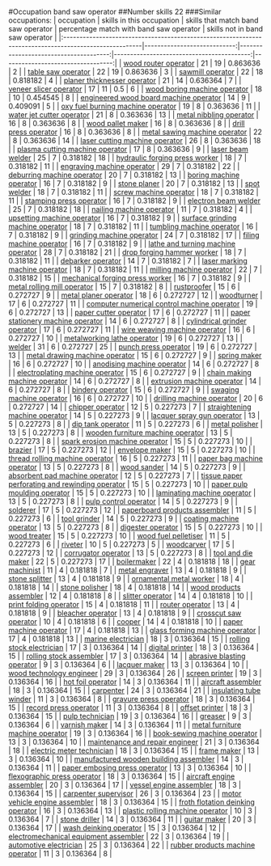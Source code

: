 #Occupation band saw operator
##Number skills 22
###Similar occupations:
| occupation                                                                                            |   skills in this occupation |   skills that match band saw operator |   percentage match with band saw operator |   skills not in band saw operator |
|:------------------------------------------------------------------------------------------------------|----------------------------:|--------------------------------------:|------------------------------------------:|----------------------------------:|
| [wood router operator](wood_router_operator.md)                                                       |                          21 |                                    19 |                                  0.863636 |                                 2 |
| [table saw operator](table_saw_operator.md)                                                           |                          22 |                                    19 |                                  0.863636 |                                 3 |
| [sawmill operator](sawmill_operator.md)                                                               |                          22 |                                    18 |                                  0.818182 |                                 4 |
| [planer thicknesser operator](planer_thicknesser_operator.md)                                         |                          21 |                                    14 |                                  0.636364 |                                 7 |
| [veneer slicer operator](veneer_slicer_operator.md)                                                   |                          17 |                                    11 |                                  0.5      |                                 6 |
| [wood boring machine operator](wood_boring_machine_operator.md)                                       |                          18 |                                    10 |                                  0.454545 |                                 8 |
| [engineered wood board machine operator](engineered_wood_board_machine_operator.md)                   |                          14 |                                     9 |                                  0.409091 |                                 5 |
| [oxy fuel burning machine operator](oxy_fuel_burning_machine_operator.md)                             |                          19 |                                     8 |                                  0.363636 |                                11 |
| [water jet cutter operator](water_jet_cutter_operator.md)                                             |                          21 |                                     8 |                                  0.363636 |                                13 |
| [metal nibbling operator](metal_nibbling_operator.md)                                                 |                          16 |                                     8 |                                  0.363636 |                                 8 |
| [wood pallet maker](wood_pallet_maker.md)                                                             |                          16 |                                     8 |                                  0.363636 |                                 8 |
| [drill press operator](drill_press_operator.md)                                                       |                          16 |                                     8 |                                  0.363636 |                                 8 |
| [metal sawing machine operator](metal_sawing_machine_operator.md)                                     |                          22 |                                     8 |                                  0.363636 |                                14 |
| [laser cutting machine operator](laser_cutting_machine_operator.md)                                   |                          26 |                                     8 |                                  0.363636 |                                18 |
| [plasma cutting machine operator](plasma_cutting_machine_operator.md)                                 |                          17 |                                     8 |                                  0.363636 |                                 9 |
| [laser beam welder](laser_beam_welder.md)                                                             |                          25 |                                     7 |                                  0.318182 |                                18 |
| [hydraulic forging press worker](hydraulic_forging_press_worker.md)                                   |                          18 |                                     7 |                                  0.318182 |                                11 |
| [engraving machine operator](engraving_machine_operator.md)                                           |                          29 |                                     7 |                                  0.318182 |                                22 |
| [deburring machine operator](deburring_machine_operator.md)                                           |                          20 |                                     7 |                                  0.318182 |                                13 |
| [boring machine operator](boring_machine_operator.md)                                                 |                          16 |                                     7 |                                  0.318182 |                                 9 |
| [stone planer](stone_planer.md)                                                                       |                          20 |                                     7 |                                  0.318182 |                                13 |
| [spot welder](spot_welder.md)                                                                         |                          18 |                                     7 |                                  0.318182 |                                11 |
| [screw machine operator](screw_machine_operator.md)                                                   |                          18 |                                     7 |                                  0.318182 |                                11 |
| [stamping press operator](stamping_press_operator.md)                                                 |                          16 |                                     7 |                                  0.318182 |                                 9 |
| [electron beam welder](electron_beam_welder.md)                                                       |                          25 |                                     7 |                                  0.318182 |                                18 |
| [nailing machine operator](nailing_machine_operator.md)                                               |                          11 |                                     7 |                                  0.318182 |                                 4 |
| [upsetting machine operator](upsetting_machine_operator.md)                                           |                          16 |                                     7 |                                  0.318182 |                                 9 |
| [surface grinding machine operator](surface_grinding_machine_operator.md)                             |                          18 |                                     7 |                                  0.318182 |                                11 |
| [tumbling machine operator](tumbling_machine_operator.md)                                             |                          16 |                                     7 |                                  0.318182 |                                 9 |
| [grinding machine operator](grinding_machine_operator.md)                                             |                          24 |                                     7 |                                  0.318182 |                                17 |
| [filing machine operator](filing_machine_operator.md)                                                 |                          16 |                                     7 |                                  0.318182 |                                 9 |
| [lathe and turning machine operator](lathe_and_turning_machine_operator.md)                           |                          28 |                                     7 |                                  0.318182 |                                21 |
| [drop forging hammer worker](drop_forging_hammer_worker.md)                                           |                          18 |                                     7 |                                  0.318182 |                                11 |
| [debarker operator](debarker_operator.md)                                                             |                          14 |                                     7 |                                  0.318182 |                                 7 |
| [laser marking machine operator](laser_marking_machine_operator.md)                                   |                          18 |                                     7 |                                  0.318182 |                                11 |
| [milling machine operator](milling_machine_operator.md)                                               |                          22 |                                     7 |                                  0.318182 |                                15 |
| [mechanical forging press worker](mechanical_forging_press_worker.md)                                 |                          16 |                                     7 |                                  0.318182 |                                 9 |
| [metal rolling mill operator](metal_rolling_mill_operator.md)                                         |                          15 |                                     7 |                                  0.318182 |                                 8 |
| [rustproofer](rustproofer.md)                                                                         |                          15 |                                     6 |                                  0.272727 |                                 9 |
| [metal planer operator](metal_planer_operator.md)                                                     |                          18 |                                     6 |                                  0.272727 |                                12 |
| [woodturner](woodturner.md)                                                                           |                          17 |                                     6 |                                  0.272727 |                                11 |
| [computer numerical control machine operator](computer_numerical_control_machine_operator.md)         |                          19 |                                     6 |                                  0.272727 |                                13 |
| [paper cutter operator](paper_cutter_operator.md)                                                     |                          17 |                                     6 |                                  0.272727 |                                11 |
| [paper stationery machine operator](paper_stationery_machine_operator.md)                             |                          14 |                                     6 |                                  0.272727 |                                 8 |
| [cylindrical grinder operator](cylindrical_grinder_operator.md)                                       |                          17 |                                     6 |                                  0.272727 |                                11 |
| [wire weaving machine operator](wire_weaving_machine_operator.md)                                     |                          16 |                                     6 |                                  0.272727 |                                10 |
| [metalworking lathe operator](metalworking_lathe_operator.md)                                         |                          19 |                                     6 |                                  0.272727 |                                13 |
| [welder](welder.md)                                                                                   |                          31 |                                     6 |                                  0.272727 |                                25 |
| [punch press operator](punch_press_operator.md)                                                       |                          19 |                                     6 |                                  0.272727 |                                13 |
| [metal drawing machine operator](metal_drawing_machine_operator.md)                                   |                          15 |                                     6 |                                  0.272727 |                                 9 |
| [spring maker](spring_maker.md)                                                                       |                          16 |                                     6 |                                  0.272727 |                                10 |
| [anodising machine operator](anodising_machine_operator.md)                                           |                          14 |                                     6 |                                  0.272727 |                                 8 |
| [electroplating machine operator](electroplating_machine_operator.md)                                 |                          15 |                                     6 |                                  0.272727 |                                 9 |
| [chain making machine operator](chain_making_machine_operator.md)                                     |                          14 |                                     6 |                                  0.272727 |                                 8 |
| [extrusion machine operator](extrusion_machine_operator.md)                                           |                          14 |                                     6 |                                  0.272727 |                                 8 |
| [bindery operator](bindery_operator.md)                                                               |                          15 |                                     6 |                                  0.272727 |                                 9 |
| [swaging machine operator](swaging_machine_operator.md)                                               |                          16 |                                     6 |                                  0.272727 |                                10 |
| [drilling machine operator](drilling_machine_operator.md)                                             |                          20 |                                     6 |                                  0.272727 |                                14 |
| [chipper operator](chipper_operator.md)                                                               |                          12 |                                     5 |                                  0.227273 |                                 7 |
| [straightening machine operator](straightening_machine_operator.md)                                   |                          14 |                                     5 |                                  0.227273 |                                 9 |
| [lacquer spray gun operator](lacquer_spray_gun_operator.md)                                           |                          13 |                                     5 |                                  0.227273 |                                 8 |
| [dip tank operator](dip_tank_operator.md)                                                             |                          11 |                                     5 |                                  0.227273 |                                 6 |
| [metal polisher](metal_polisher.md)                                                                   |                          13 |                                     5 |                                  0.227273 |                                 8 |
| [wooden furniture machine operator](wooden_furniture_machine_operator.md)                             |                          13 |                                     5 |                                  0.227273 |                                 8 |
| [spark erosion machine operator](spark_erosion_machine_operator.md)                                   |                          15 |                                     5 |                                  0.227273 |                                10 |
| [brazier](brazier.md)                                                                                 |                          17 |                                     5 |                                  0.227273 |                                12 |
| [envelope maker](envelope_maker.md)                                                                   |                          15 |                                     5 |                                  0.227273 |                                10 |
| [thread rolling machine operator](thread_rolling_machine_operator.md)                                 |                          16 |                                     5 |                                  0.227273 |                                11 |
| [paper bag machine operator](paper_bag_machine_operator.md)                                           |                          13 |                                     5 |                                  0.227273 |                                 8 |
| [wood sander](wood_sander.md)                                                                         |                          14 |                                     5 |                                  0.227273 |                                 9 |
| [absorbent pad machine operator](absorbent_pad_machine_operator.md)                                   |                          12 |                                     5 |                                  0.227273 |                                 7 |
| [tissue paper perforating and rewinding operator](tissue_paper_perforating_and_rewinding_operator.md) |                          15 |                                     5 |                                  0.227273 |                                10 |
| [paper pulp moulding operator](paper_pulp_moulding_operator.md)                                       |                          15 |                                     5 |                                  0.227273 |                                10 |
| [laminating machine operator](laminating_machine_operator.md)                                         |                          13 |                                     5 |                                  0.227273 |                                 8 |
| [pulp control operator](pulp_control_operator.md)                                                     |                          14 |                                     5 |                                  0.227273 |                                 9 |
| [solderer](solderer.md)                                                                               |                          17 |                                     5 |                                  0.227273 |                                12 |
| [paperboard products assembler](paperboard_products_assembler.md)                                     |                          11 |                                     5 |                                  0.227273 |                                 6 |
| [tool grinder](tool_grinder.md)                                                                       |                          14 |                                     5 |                                  0.227273 |                                 9 |
| [coating machine operator](coating_machine_operator.md)                                               |                          13 |                                     5 |                                  0.227273 |                                 8 |
| [digester operator](digester_operator.md)                                                             |                          15 |                                     5 |                                  0.227273 |                                10 |
| [wood treater](wood_treater.md)                                                                       |                          15 |                                     5 |                                  0.227273 |                                10 |
| [wood fuel pelletiser](wood_fuel_pelletiser.md)                                                       |                          11 |                                     5 |                                  0.227273 |                                 6 |
| [riveter](riveter.md)                                                                                 |                          10 |                                     5 |                                  0.227273 |                                 5 |
| [woodcarver](woodcarver.md)                                                                           |                          17 |                                     5 |                                  0.227273 |                                12 |
| [corrugator operator](corrugator_operator.md)                                                         |                          13 |                                     5 |                                  0.227273 |                                 8 |
| [tool and die maker](tool_and_die_maker.md)                                                           |                          22 |                                     5 |                                  0.227273 |                                17 |
| [boilermaker](boilermaker.md)                                                                         |                          22 |                                     4 |                                  0.181818 |                                18 |
| [gear machinist](gear_machinist.md)                                                                   |                          11 |                                     4 |                                  0.181818 |                                 7 |
| [metal engraver](metal_engraver.md)                                                                   |                          13 |                                     4 |                                  0.181818 |                                 9 |
| [stone splitter](stone_splitter.md)                                                                   |                          13 |                                     4 |                                  0.181818 |                                 9 |
| [ornamental metal worker](ornamental_metal_worker.md)                                                 |                          18 |                                     4 |                                  0.181818 |                                14 |
| [stone polisher](stone_polisher.md)                                                                   |                          18 |                                     4 |                                  0.181818 |                                14 |
| [wood products assembler](wood_products_assembler.md)                                                 |                          12 |                                     4 |                                  0.181818 |                                 8 |
| [slitter operator](slitter_operator.md)                                                               |                          14 |                                     4 |                                  0.181818 |                                10 |
| [print folding operator](print_folding_operator.md)                                                   |                          15 |                                     4 |                                  0.181818 |                                11 |
| [router operator](router_operator.md)                                                                 |                          13 |                                     4 |                                  0.181818 |                                 9 |
| [bleacher operator](bleacher_operator.md)                                                             |                          13 |                                     4 |                                  0.181818 |                                 9 |
| [crosscut saw operator](crosscut_saw_operator.md)                                                     |                          10 |                                     4 |                                  0.181818 |                                 6 |
| [cooper](cooper.md)                                                                                   |                          14 |                                     4 |                                  0.181818 |                                10 |
| [paper machine operator](paper_machine_operator.md)                                                   |                          17 |                                     4 |                                  0.181818 |                                13 |
| [glass forming machine operator](glass_forming_machine_operator.md)                                   |                          17 |                                     4 |                                  0.181818 |                                13 |
| [marine electrician](marine_electrician.md)                                                           |                          18 |                                     3 |                                  0.136364 |                                15 |
| [rolling stock electrician](rolling_stock_electrician.md)                                             |                          17 |                                     3 |                                  0.136364 |                                14 |
| [digital printer](digital_printer.md)                                                                 |                          18 |                                     3 |                                  0.136364 |                                15 |
| [rolling stock assembler](rolling_stock_assembler.md)                                                 |                          17 |                                     3 |                                  0.136364 |                                14 |
| [abrasive blasting operator](abrasive_blasting_operator.md)                                           |                           9 |                                     3 |                                  0.136364 |                                 6 |
| [lacquer maker](lacquer_maker.md)                                                                     |                          13 |                                     3 |                                  0.136364 |                                10 |
| [wood technology engineer](wood_technology_engineer.md)                                               |                          29 |                                     3 |                                  0.136364 |                                26 |
| [screen printer](screen_printer.md)                                                                   |                          19 |                                     3 |                                  0.136364 |                                16 |
| [hot foil operator](hot_foil_operator.md)                                                             |                          14 |                                     3 |                                  0.136364 |                                11 |
| [aircraft assembler](aircraft_assembler.md)                                                           |                          18 |                                     3 |                                  0.136364 |                                15 |
| [carpenter](carpenter.md)                                                                             |                          24 |                                     3 |                                  0.136364 |                                21 |
| [insulating tube winder](insulating_tube_winder.md)                                                   |                          11 |                                     3 |                                  0.136364 |                                 8 |
| [gravure press operator](gravure_press_operator.md)                                                   |                          18 |                                     3 |                                  0.136364 |                                15 |
| [record press operator](record_press_operator.md)                                                     |                          11 |                                     3 |                                  0.136364 |                                 8 |
| [offset printer](offset_printer.md)                                                                   |                          18 |                                     3 |                                  0.136364 |                                15 |
| [pulp technician](pulp_technician.md)                                                                 |                          19 |                                     3 |                                  0.136364 |                                16 |
| [greaser](greaser.md)                                                                                 |                           9 |                                     3 |                                  0.136364 |                                 6 |
| [varnish maker](varnish_maker.md)                                                                     |                          14 |                                     3 |                                  0.136364 |                                11 |
| [metal furniture machine operator](metal_furniture_machine_operator.md)                               |                          19 |                                     3 |                                  0.136364 |                                16 |
| [book-sewing machine operator](book-sewing_machine_operator.md)                                       |                          13 |                                     3 |                                  0.136364 |                                10 |
| [maintenance and repair engineer](maintenance_and_repair_engineer.md)                                 |                          21 |                                     3 |                                  0.136364 |                                18 |
| [electric meter technician](electric_meter_technician.md)                                             |                          18 |                                     3 |                                  0.136364 |                                15 |
| [frame maker](frame_maker.md)                                                                         |                          13 |                                     3 |                                  0.136364 |                                10 |
| [manufactured wooden building assembler](manufactured_wooden_building_assembler.md)                   |                          14 |                                     3 |                                  0.136364 |                                11 |
| [paper embosing press operator](paper_embosing_press_operator.md)                                     |                          13 |                                     3 |                                  0.136364 |                                10 |
| [flexographic press operator](flexographic_press_operator.md)                                         |                          18 |                                     3 |                                  0.136364 |                                15 |
| [aircraft engine assembler](aircraft_engine_assembler.md)                                             |                          20 |                                     3 |                                  0.136364 |                                17 |
| [vessel engine assembler](vessel_engine_assembler.md)                                                 |                          18 |                                     3 |                                  0.136364 |                                15 |
| [carpenter supervisor](carpenter_supervisor.md)                                                       |                          26 |                                     3 |                                  0.136364 |                                23 |
| [motor vehicle engine assembler](motor_vehicle_engine_assembler.md)                                   |                          18 |                                     3 |                                  0.136364 |                                15 |
| [froth flotation deinking operator](froth_flotation_deinking_operator.md)                             |                          16 |                                     3 |                                  0.136364 |                                13 |
| [plastic rolling machine operator](plastic_rolling_machine_operator.md)                               |                          10 |                                     3 |                                  0.136364 |                                 7 |
| [stone driller](stone_driller.md)                                                                     |                          14 |                                     3 |                                  0.136364 |                                11 |
| [guitar maker](guitar_maker.md)                                                                       |                          20 |                                     3 |                                  0.136364 |                                17 |
| [wash deinking operator](wash_deinking_operator.md)                                                   |                          15 |                                     3 |                                  0.136364 |                                12 |
| [electromechanical equipment assembler](electromechanical_equipment_assembler.md)                     |                          22 |                                     3 |                                  0.136364 |                                19 |
| [automotive electrician](automotive_electrician.md)                                                   |                          25 |                                     3 |                                  0.136364 |                                22 |
| [rubber products machine operator](rubber_products_machine_operator.md)                               |                          11 |                                     3 |                                  0.136364 |                                 8 |
